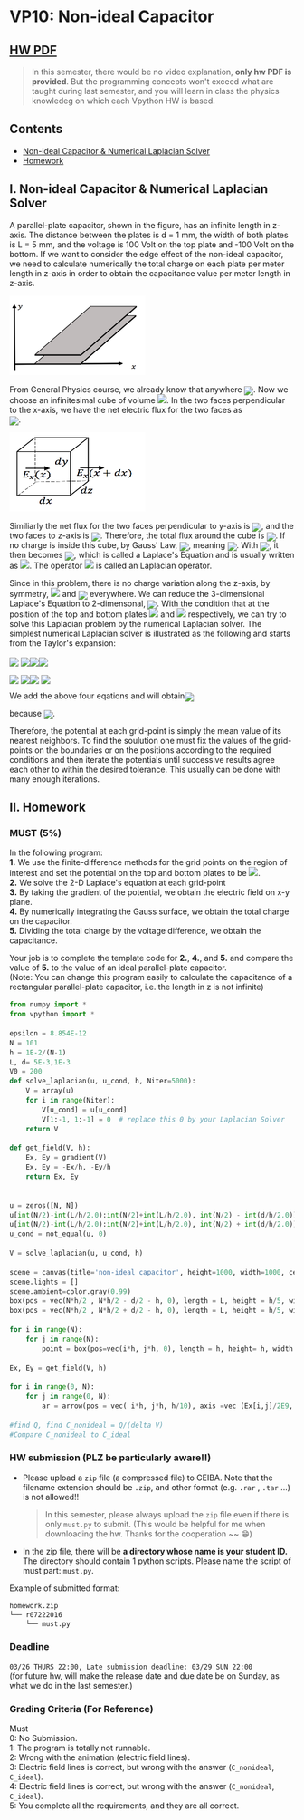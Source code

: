 # VP10: Non-ideal Capacitor

## [HW PDF](https://drive.google.com/file/d/1nKZOmtCD4nJeACdTGcAEUlqfQBtWzsH6/view)  
> In this semester, there would be no video explanation, **only hw PDF is provided**. But the programming concepts won't exceed what are taught during last semester, and you will learn in class the physics knowledeg on which each Vpython HW is based.

## Contents  

+ [Non-ideal Capacitor & Numerical Laplacian Solver](#i-non-ideal-capacitor--numerical-laplacian-solver)  
+ [Homework](#ii-homework)  

## I. Non-ideal Capacitor & Numerical Laplacian Solver
A parallel-plate capacitor, shown in the figure, has an infinite length in z-axis. The distance between the plates is d = 1 mm, the width of both plates is L = 5 mm, and the voltage is 100 Volt on the top plate and -100 Volt on the bottom. If we want to consider the edge effect of the non-ideal capacitor, we need to calculate numerically the total charge on each plate per meter length in z-axis in order to obtain the capacitance value per meter length in z-axis.  

<img width="240" height="140" src="../graph/hw1-1.png"/> 

From General Physics course, we already know that anywhere <img src="https://render.githubusercontent.com/render/math?math=\vec{E}=-(\frac{\partial{V}}{\partial{x}}\hat{x} %2B \frac{\partial{V}}{\partial{y}}\hat{y} %2B \frac{\partial{V}}{\partial{z}}\hat{z})" height=36 style="margin-bottom: -5px"/>. Now we choose an infinitesimal cube of volume <img src="https://render.githubusercontent.com/render/math?math=dxdydz" height=13/>. In the two faces perpendicular to the x-axis, we have the net electric flux for the two faces as   
<img src="https://render.githubusercontent.com/render/math?math=E_{x}(x %2B dx)dydz-E_{x}(x)dydz=(\frac{\partial{E_{x}}}{\partial{x}}dx)dydz=\frac{\partial{E_{x}}}{\partial{x}}dV" height=36 style="margin-bottom: -5px"/>.  

<img width="240" height="140" src="../graph/hw1-2.png"/>  

Similiarly the net flux for the two faces perpendicular to y-axis is <img src="https://render.githubusercontent.com/render/math?math=\frac{\partial{E_{y}}}{\partial{y}}dV" height=36 style="margin-bottom: -5px"/>, and the two faces to z-axis is <img src="https://render.githubusercontent.com/render/math?math=\frac{\partial{E_{z}}}{\partial{z}}dV" height=36 style="margin-bottom: -5px"/>. Therefore, the total flux around the cube is <img src="https://render.githubusercontent.com/render/math?math=\phi=(\frac{\partial{E_{x}}}{\partial{x}} %2B \frac{\partial{E_{y}}}{\partial{y}} %2B \frac{\partial{E_{z}}}{\partial{z}})dV" height=36 style="margin-bottom: -5px"/>. If no charge is inside this cube, by Gauss' Law, <img src="https://render.githubusercontent.com/render/math?math=\phi=\frac{q}{\epsilon_{0}}=0" height=36 style="margin-bottom: -5px"/>, meaning <img src="https://render.githubusercontent.com/render/math?math=\frac{\partial{E_{x}}}{\partial{x}} %2B \frac{\partial{E_{y}}}{\partial{y}} %2B \frac{\partial{E_{z}}}{\partial{z}}=0" height=36 style="margin-bottom: -5px"/>. With  <img src="https://render.githubusercontent.com/render/math?math=\vec{E}=-(\frac{\partial{V}}{\partial{x}}\hat{x} %2B \frac{\partial{V}}{\partial{y}}\hat{y} %2B \frac{\partial{V}}{\partial{z}}\hat{z})=E_{x}\hat{x} %2B E_{y}\hat{y} %2B E_{z}\hat{z}" height=36 style="margin-bottom: -5px"/>, it then becomes <img src="https://render.githubusercontent.com/render/math?math=\frac{\partial^2{V}}{\partial{x^2}} %2B \frac{\partial^2{V}}{\partial{y^2}} %2B \frac{\partial^2{V}}{\partial{z^2}}=0" height=36 style="margin-bottom: -5px"/>, which is called a Laplace's Equation and is usually written as <img src="https://render.githubusercontent.com/render/math?math=\nabla^2{V}=0" height=13/>. The operator <img src="https://render.githubusercontent.com/render/math?math=\nabla^2" height=13/> is called an Laplacian operator.  

Since in this problem, there is no charge variation along the z-axis, by symmetry, <img src="https://render.githubusercontent.com/render/math?math=E_{z}=0" height=13/> and <img src="https://render.githubusercontent.com/render/math?math=\frac{\partial^2{V}}{\partial{z^2}}=0"  height=36 style="margin-bottom: -5px"/> everywhere. We can reduce the 3-dimensional Laplace's Equation to 2-dimensonal, <img src="https://render.githubusercontent.com/render/math?math=\frac{\partial^2{V}}{\partial{x^2}} %2B \frac{\partial^2{V}}{\partial{y^2}}=0" height=36 style="margin-bottom: -5px"/>. With the condition that at the position of the top and bottom plates <img src="https://render.githubusercontent.com/render/math?math=V= %2B 100V" height=13/> and <img src="https://render.githubusercontent.com/render/math?math=-100V" height=13/> respectively, we can try to solve this Laplacian problem by the numerical Laplacian solver. The simplest numerical Laplacian solver is illustrated as the following and starts from the Taylor's expansion:  

<img src="https://render.githubusercontent.com/render/math?math=V(x %2B h,y) \approx V(x,y) %2B h\frac{\partial{V}}{\partial{x}} %2B \frac{h^2}{2}\frac{\partial^2{V}}{\partial{x^2}}" height=36 style="margin-bottom: -5px"/> <img src="https://render.githubusercontent.com/render/math?math=\qquad\qquad" height=36 style="margin-bottom: -5px"/><img src="https://render.githubusercontent.com/render/math?math=\qquad\qquad" height=36 style="margin-bottom: -5px"/><img src="https://render.githubusercontent.com/render/math?math=V(x,y %2B h) \approx V(x,y) %2B h\frac{\partial{V}}{\partial{y}} %2B \frac{h^2}{2}\frac{\partial^2{V}}{\partial{y^2}}" height=36 style="margin-bottom: -5px"/>  

<img src="https://render.githubusercontent.com/render/math?math=V(x-h,y) \approx V(x,y)-h\frac{\partial{V}}{\partial{x}}&plus;\frac{h^2}{2}\frac{\partial^2{V}}{\partial{x^2}}" height=36 style="margin-bottom: -5px"/> <img src="https://render.githubusercontent.com/render/math?math=\qquad\qquad" height=36 style="margin-bottom: -5px"/><img src="https://render.githubusercontent.com/render/math?math=\qquad\qquad" height=36 style="margin-bottom: -5px"/> <img src="https://render.githubusercontent.com/render/math?math=V(x,y-h) \approx V(x,y)-h\frac{\partial{V}}{\partial{y}} %2B \frac{h^2}{2}\frac{\partial^2{V}}{\partial{y^2}}" height=36 style="margin-bottom: -5px"/> 

We add the above four eqations and will obtain<img src="https://render.githubusercontent.com/render/math?math=V(x,y)=\frac{1}{4}[V(x %2B h,y) %2B V(x-h,y) %2B V(x,y %2B h) %2B V(x,y-h)]\qquad(*1)" height=36 style="margin-bottom: -5px"/>   

because <img src="https://render.githubusercontent.com/render/math?math=\frac{\partial^2{V}}{\partial{x^2}} %2B \frac{\partial^2{V}}{\partial{y^2}}=0" height=36 style="margin-bottom: -5px"/>.  

Therefore, the potential at each grid-point is simply the mean value of its nearest neighbors. To find the soulution one must fix the values of the grid-points on the boundaries or on the positions according to the required conditions and then iterate the potentials until successive results agree each other to within the desired tolerance. This usually can be done with many enough iterations.  

## II. Homework
### MUST (5%)
In the following program:  
**1.** We use the finite-difference methods for the grid points on the region of interest and set the potential on the top and bottom plates to be <img src="https://render.githubusercontent.com/render/math?math=\pm100V" height=13/>.  
**2.** We solve the 2-D Laplace's equation at each grid-point  
**3.** By taking the gradient of the potential, we obtain the electric field on x-y plane.  
**4.** By numerically integrating the Gauss surface, we obtain the total charge on the capacitor.  
**5.** Dividing the total charge by the voltage difference, we obtain the capacitance.  

Your job is to complete the template code for **2.**, **4.**, and **5.** and compare the value of **5.** to the value of an ideal parallel-plate capacitor.  
(Note: You can change this program easily to calculate the capacitance of a rectangular parallel-plate capacitor, i.e. the length in z is not infinite)  

```python
from numpy import * 
from vpython import *

epsilon = 8.854E-12 
N = 101
h = 1E-2/(N-1)
L, d= 5E-3,1E-3
V0 = 200
def solve_laplacian(u, u_cond, h, Niter=5000): 
	V = array(u)
	for i in range(Niter):
		V[u_cond] = u[u_cond]
		V[1:-1, 1:-1] = 0  # replace this 0 by your Laplacian Solver
	return V

def get_field(V, h):
	Ex, Ey = gradient(V)
	Ex, Ey = -Ex/h, -Ey/h 
	return Ex, Ey


u = zeros([N, N])
u[int(N/2)-int(L/h/2.0):int(N/2)+int(L/h/2.0), int(N/2) - int(d/h/2.0)] = -V0/2 
u[int(N/2)-int(L/h/2.0):int(N/2)+int(L/h/2.0), int(N/2) + int(d/h/2.0)] = V0/2 
u_cond = not_equal(u, 0)

V = solve_laplacian(u, u_cond, h)

scene = canvas(title='non-ideal capacitor', height=1000, width=1000, center = vec(N*h/2, N*h/2, 0))
scene.lights = []
scene.ambient=color.gray(0.99)
box(pos = vec(N*h/2 , N*h/2 - d/2 - h, 0), length = L, height = h/5, width = h)
box(pos = vec(N*h/2 , N*h/2 + d/2 - h, 0), length = L, height = h/5, width = h)

for i in range(N):
	for j in range(N):
		point = box(pos=vec(i*h, j*h, 0), length = h, height= h, width = h/10, color=vec((V[i,j]+100)/200,(100-V[i,j])/200,0.0) )

Ex, Ey = get_field(V, h)

for i in range(0, N):
	for j in range(0, N):
		ar = arrow(pos = vec( i*h, j*h, h/10), axis =vec (Ex[i,j]/2E9, Ey[i,j]/2E9, 0), shaftwidth = h/6.0, color=color.black)

#find Q, find C_nonideal = Q/(delta V) 
#Compare C_nonideal to C_ideal
```

### HW submission (PLZ be particularly aware!!)

+ Please upload a `zip` file (a compressed file) to CEIBA. Note that the filename extension should be `.zip`, and other format (e.g. `.rar` , `.tar` ...) is not allowed!!  
	> In this semester, please always upload the `zip` file even if there is only `must.py` to submit. (This would be helpful for me when downloading the hw. Thanks for the cooperation \~\~ :grin:)  

+ In the zip file, there will be **a directory whose name is your student ID.** The directory should contain 1 python scripts. Please name the script of must part: `must.py`.  


Example of submitted format: 
```
homework.zip
└── r07222016
    └── must.py
```

### Deadline
`03/26 THURS 22:00, Late submission deadline: 03/29 SUN 22:00`  
(for future hw, will make the release date and due date be on Sunday, as what we do in the last semester.)

### Grading Criteria (For Reference)    
Must  
    0: No Submission.  
    1: The program is totally not runnable.  
    2: Wrong with the animation (electric field lines).  
    3: Electric field lines is correct, but wrong with the answer (`C_nonideal`, `C_ideal`).  
    4: Electric field lines is correct, but wrong with the answer (`C_nonideal`, `C_ideal`).  
    5: You complete all the requirements, and they are all correct.   
        
